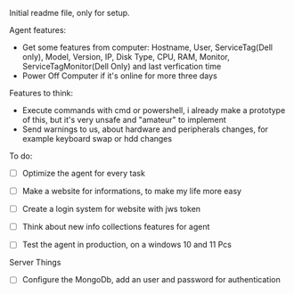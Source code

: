 Initial readme file, only for setup.


Agent features:

- Get some features from computer: Hostname, User, ServiceTag(Dell only), Model, Version, IP, Disk Type, CPU, RAM, Monitor, ServiceTagMonitor(Dell Only) and last verfication time
- Power Off Computer if it's online for more three days

Features to think:

- Execute commands with cmd or powershell, i already make a prototype of this, but it's very unsafe and "amateur" to implement
- Send warnings to us, about hardware and peripherals changes, for example keyboard swap or hdd changes

To do:

- [ ] Optimize the agent for every task
- [ ] Make a website for informations, to make my life more easy
- [ ] Create a login system for website with jws token
- [ ] Think about new info collections features for agent
- [ ] Test the agent in production, on a windows 10 and 11 Pcs


Server Things

- [ ] Configure the MongoDb, add an user and password for authentication
